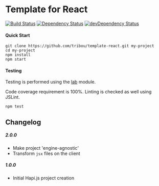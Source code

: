 # Template for React

[![Build Status](https://travis-ci.org/tribou/template-react.svg)](https://travis-ci.org/tribou/template-react)
[![Dependency Status](https://david-dm.org/tribou/template-react.svg)](https://david-dm.org/tribou/template-react)
[![devDependency Status](https://david-dm.org/tribou/template-react/dev-status.svg)](https://david-dm.org/tribou/template-react#info=devDependencies)

#### Quick Start

```
git clone https://github.com/tribou/template-react.git my-project
cd my-project
npm install
npm start
```

#### Testing

Testing is performed using the [lab](https://npm.org/packages/lab) module.

Code coverage requirement is 100%.
Linting is checked as well using JSLint.

```
npm test
```

## Changelog

##### 2.0.0

- Make project 'engine-agnostic'
- Transform `jsx` files on the client

##### 1.0.0

- Initial Hapi.js project creation
